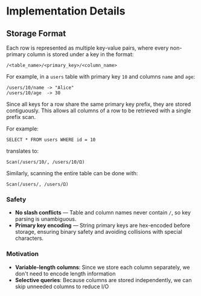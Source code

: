 # Implementation Details

## Storage Format

Each row is represented as multiple key-value pairs, where every non-primary column is stored under a key in the format:

```
/<table_name>/<primary_key>/<column_name>
```

For example, in a `users` table with primary key `10` and columns `name` and `age`:

```
/users/10/name -> "Alice"
/users/10/age  -> 30
```

Since all keys for a row share the same primary key prefix, they are stored contiguously. This allows all columns of a row to be retrieved with a single prefix scan.

For example:

```
SELECT * FROM users WHERE id = 10
```

translates to:

```
Scan(/users/10/, /users/10/Ω)
```

Similarly, scanning the entire table can be done with:

```
Scan(/users/, /users/Ω)
```

### Safety

- **No slash conflicts** — Table and column names never contain `/`, so key parsing is unambiguous.
- **Primary key encoding** — String primary keys are hex-encoded before storage, ensuring binary safety and avoiding collisions with special characters.

### Motivation

- **Variable-length columns**: Since we store each column separately, we don't need to encode length information
- **Selective queries**: Because columns are stored independently, we can skip unneeded columns to reduce I/O
